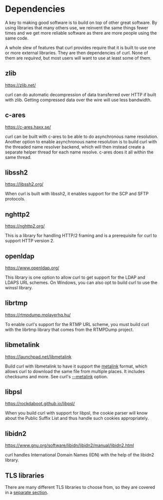 # Dependencies

A key to making good software is to build on top of other great software.  By
using libraries that many others use, we reinvent the same things fewer
times and we get more reliable software as there are more people using the
same code.

A whole slew of features that curl provides require that it is built to use
one or more external libraries. They are then dependencies of curl. None of
them are *required*, but most users will want to use at least some of them.

## zlib

https://zlib.net/

curl can do automatic decompression of data transferred over HTTP if built with
zlib. Getting compressed data over the wire will use less bandwidth.

## c-ares

https://c-ares.haxx.se/

curl can be built with c-ares to be able to do asynchronous name resolution.
Another option to enable asynchronous name resolution is to build curl with the
threaded name resolver backend, which will then instead create a separate
helper thread for each name resolve. c-ares does it all within the
same thread.

## libssh2

https://libssh2.org/

When curl is built with libssh2, it enables support for the SCP and SFTP
protocols.

## nghttp2

https://nghttp2.org/

This is a library for handling HTTP/2 framing and is a prerequisite for curl
to support HTTP version 2.

## openldap

https://www.openldap.org/

This library is one option to allow curl to get support for the LDAP and LDAPS
URL schemes. On Windows, you can also opt to build curl to use the winssl library.

## librtmp

https://rtmpdump.mplayerhq.hu/

To enable curl's support for the RTMP URL scheme, you must build curl with the
librtmp library that comes from the RTMPDump project.

## libmetalink

https://launchpad.net/libmetalink

Build curl with libmetalink to have it support the
[metalink](https://www.metalinker.org/) format, which allows curl to download
the same file from multiple places. It includes checksums and more. See curl's
[--metalink](https://curl.haxx.se/docs/manpage.html#--metalink) option.

## libpsl

https://rockdaboot.github.io/libpsl/

When you build curl with support for libpsl, the cookie parser will know about
the Public Suffix List and thus handle such cookies appropriately.

## libidn2

https://www.gnu.org/software/libidn/libidn2/manual/libidn2.html

curl handles International Domain Names (IDN) with the help of the libidn2 library.

## TLS libraries

There are many different TLS libraries to choose from, so they are covered in
a [separate section](building-tls.md).
